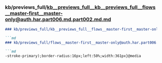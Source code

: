 ### kb/previews_full/kb__previews_full__kb__previews_full__flows__master-first__master-only@auth.har.part006.md.part002.md.md

```md
### kb/previews_full/kb__previews_full__flows__master-first__master-only@auth.har.part006.md.part002.md

```md
### kb/previews_full/flows__master-first__master-only@auth.har.part006.md (part 002)

```md
-stroke-primary);border-radius:16px;left:50%;width:361px}@media 
```

```

```

```
